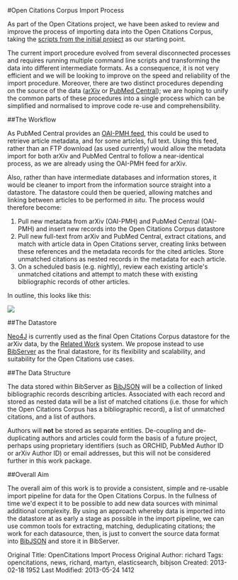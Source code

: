 #Open Citations Corpus Import Process

As part of the Open Citations project, we have been asked to review and improve the process of importing data into the Open Citations Corpus, taking the [scripts from the initial project](https://github.com/opencitations/PubMed-OA-network-analysis-scripts) as our starting point.
 
The current import procedure evolved from several disconnected processes and requires running multiple command line scripts and transforming the data into different intermediate formats. As a consequence, it is not very efficient and we will be looking to improve on the speed and reliability of the import procedure. Moreover, there are two distinct procedures depending on the source of the data ([arXiv](http://arxiv.org) or [PubMed Central](http://www.ncbi.nlm.nih.gov/pmc/)); we are hoping to unify the common parts of these procedures into a single process which can be simplified and normalised to improve code re-use and comprehensibility.

##The Workflow

As PubMed Central provides an [OAI-PMH feed](http://www.ncbi.nlm.nih.gov/pmc/tools/oai/), this could be used to retrieve article metadata, and for some articles, full text. Using this feed, rather than an FTP download (as used currently) would allow the metadata import for both arXiv and PubMed Central to follow a near-identical process, as we are already using the OAI-PMH feed for arXiv.
 
Also, rather than have intermediate databases and information stores, it would be cleaner to import from the information source straight into a datastore. The datastore could then be queried, allowing matches and linking between articles to be performed <em>in situ</em>.  The process would therefore become:
 
1. Pull new metadata from arXiv (OAI-PMH) and PubMed Central (OAI-PMH) and insert new records into the Open Citations Corpus datastore
2. Pull new full-text from arXiv and PubMed Central, extract citations, and match with article data in Open Citations server, creating links between these references and the metadata records for the cited articles. Store unmatched citations as nested records in the metadata for each article.
3. On a scheduled basis (e.g. nightly), review each existing article's unmatched citations and attempt to match these with existing bibliographic records of other articles.

In outline, this looks like this:

<img src="http://cottagelabs.com/media/opencitations_pipeline.png">

##The Datastore

[Neo4J](http://www.neo4j.org/) is currently used as the final Open Citations Corpus datastore for the arXiv data, by the [Related Work](http://www.related-work.net/) system. We propose instead to use [BibServer](http://bibserver.org/) as the final datastore, for its flexibility and scalability, and suitability for the Open Citations use cases.

##The Data Structure

The data stored within BibServer as [BibJSON](http://bibjson.org) will be a collection of linked bibliographic records describing articles. Associated with each record and stored as nested data will be a list of matched citations (i.e. those for which the Open Citations Corpus has a bibliographic record), a list of unmatched citations, and a list of authors.
 
Authors will **not** be stored as separate entities. De-coupling and de-duplicating authors and articles could form the basis of a future project, perhaps using proprietary identifiers (such as ORCHID, PubMed Author ID or arXiv Author ID) or email addresses, but this will not be considered further in this work package.

##Overall Aim

The overall aim of this work is to provide a consistent, simple and re-usable import pipeline for data for the Open Citations Corpus.  In the fullness of time we'd expect it to be possible to add new data sources with minimal additional complexity.  By using an approach whereby data is imported into the datastore at as early a stage as possible in the import pipeline, we can use common tools for extracting, matching, deduplicating citations; the work for each datasource, then, is just to convert the source data format into [BibJSON](http://bibjson.org) and store it in BibServer.



Original Title: OpenCitations Import Process
Original Author: richard
Tags: opencitations, news, richard, martyn, elasticsearch, bibjson
Created: 2013-02-18 1952
Last Modified: 2013-05-24 1412
